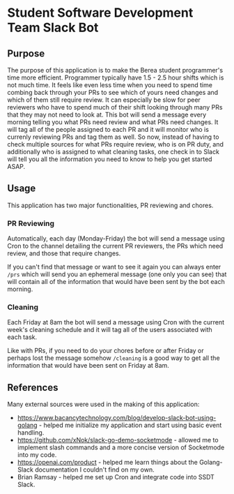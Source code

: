 # Student Software Development Team Slack Bot
## Purpose
The purpose of this application is to make the Berea student programmer's time more efficient. Programmer typically have 1.5 - 2.5 hour shifts which is not much time. It feels like even less time when you need to spend time combing back through your PRs to see which of yours need changes and which of them still require review. It can especially be slow for peer reviewers who have to spend much of their shift looking through many PRs that they may not need to look at. This bot will send a message every morning telling you what PRs need review and what PRs need changes. It will tag all of the people assigned to each PR and it will monitor who is currenly reviewing PRs and tag them as well. So now, instead of having to check multiple sources for what PRs require review, who is on PR duty, and additionally who is assigned to what cleaning tasks, one check in to Slack will tell you all the information you need to know to help you get started ASAP.

## Usage
This application has two major functionalities, PR reviewing and chores.

### PR Reviewing
Automatically, each day (Monday-Friday) the bot will send a message using Cron to the channel detailing the current PR reviewers, the PRs which need review, and those that require changes.

If you can't find that message or want to see it again you can always enter `/prs` which will send you an ephemeral message (one only you can see) that will contain all of the information that would have been sent by the bot each morning.

### Cleaning
Each Friday at 8am the bot will send a message using Cron with the current week's cleaning schedule and it will tag all of the users associated with each task. 

Like with PRs, if you need to do your chores before or after Friday or perhaps lost the message somehow `/cleaning` is a good way to get all the information that would have been sent on Friday at 8am.

## References
Many external sources were used in the making of this application:
- https://www.bacancytechnology.com/blog/develop-slack-bot-using-golang - helped me initialize my application and start using basic event handling.
- https://github.com/xNok/slack-go-demo-socketmode - allowed me to implement slash commands and a more concise version of Socketmode into my code. 
- https://openai.com/product - helped me learn things about the Golang-Slack documentation I couldn't find on my own.
- Brian Ramsay - helped me set up Cron and integrate code into SSDT Slack.

